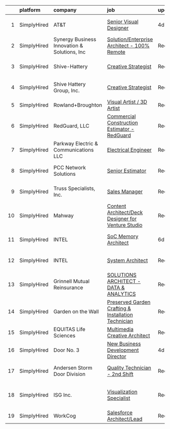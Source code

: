 

|    | platform    | company                                      | job                                                                                                                                                              | update_time   | location                   |
|---:|:------------|:---------------------------------------------|:-----------------------------------------------------------------------------------------------------------------------------------------------------------------|:--------------|:---------------------------|
|  1 | SimplyHired | AT&T                                         | [Senior Visual Designer](https://www.simplyhired.com/job/aJvokjfhJ5v8b_ECGELUePelhXK8hJ2StIz3afMo59FkOCsHsNYQvQ?q=visual+architect)                              | 4d            | Plano, TX +4 locations     |
|  2 | SimplyHired | Synergy Business Innovation & Solutions, Inc | [Solution/Enterprise Architect - 100% Remote](https://www.simplyhired.com/job/7HRtxeOdw_ffv9EyPUB49QAYzDHVQaIAdSdcTp-eQ0o2G3uyNz5UQg?q=visual+architect)         | Recently      | Remote                     |
|  3 | SimplyHired | Shive-Hattery                                | [Creative Strategist](https://www.simplyhired.com/job/XDqSKoZ9ny4Ql7f_qy9r03MPV6N1ibSE9y3OohAUju9vplfIA73WiA?q=visual+architect)                                 | Recently      | West Des Moines, IA        |
|  4 | SimplyHired | Shive Hattery Group, Inc.                    | [Creative Strategist](https://www.simplyhired.com/job/5oXGOO_hf09iNNPQajPS9Q8DNbJP5iuKEP1vAuaReesJKWcRg3D0jg?q=visual+architect)                                 | Recently      | West Des Moines, IA        |
|  5 | SimplyHired | Rowland+Broughton                            | [Visual Artist / 3D Artist](https://www.simplyhired.com/job/a6jc09FaT-WsTWRX4SZ9r250FnXzzVMgqyOB-q7qjxkVTn6ELeF_Pg?q=visual+architect)                           | Recently      | Denver, CO                 |
|  6 | SimplyHired | RedGuard, LLC                                | [Commercial Construction Estimator - RedGuard](https://www.simplyhired.com/job/w49Ip6IRlIpB7x7SH_ivZrAl3Ocm7piuLv5qDZh2BOV4EM-VK2qebg?q=visual+architect)        | Recently      | Wichita, KS                |
|  7 | SimplyHired | Parkway Electric & Communications LLC        | [Electrical Engineer](https://www.simplyhired.com/job/USKrkUPffAtlJQ8ie9ZRYx_3HZhBSMvg5QsoWenX0kv1iKFJrGvTnA?q=visual+architect)                                 | Recently      | Holland, MI                |
|  8 | SimplyHired | PCC Network Solutions                        | [Senior Estimator](https://www.simplyhired.com/job/iiBJr25nqcFLn4ZCIBWBOeE0-niPlt-WSRhEzZMd_0usVHwHWxMY5Q?q=visual+architect)                                    | Recently      | Los Angeles, CA            |
|  9 | SimplyHired | Truss Specialists, Inc.                      | [Sales Manager](https://www.simplyhired.com/job/VGXb12crtgX3v9zaaBLxKWScEw8uia32lgDVlYnuWfFGyxY7lOflqQ?q=visual+architect)                                       | Recently      | La Crescent, MN            |
| 10 | SimplyHired | Mahway                                       | [Content Architect/Deck Designer for Venture Studio](https://www.simplyhired.com/job/WFZdB8p9_tJeLZUEkDzpmrrbV0xg_nyJXny4sjHPp8xnepdeDaZydQ?q=visual+architect)  | Recently      | California                 |
| 11 | SimplyHired | INTEL                                        | [SoC Memory Architect](https://www.simplyhired.com/job/N-BSCofesqicoULiuxHduCXAMDUML8hhtHxefhOZMSrLrmTg3AJENA?q=visual+architect)                                | 6d            | Folsom, CA +1 location     |
| 12 | SimplyHired | INTEL                                        | [System Architect](https://www.simplyhired.com/job/BDo1_e6Yl-MOKK5Abo4dIK_jV_iRtl9v6kYbZcX1k6AyC82wCakRgQ?q=visual+architect)                                    | Recently      | Austin, TX +2 locations    |
| 13 | SimplyHired | Grinnell Mutual Reinsurance                  | [SOLUTIONS ARCHITECT - DATA & ANALYTICS](https://www.simplyhired.com/job/gsdSIBiHVM8ZQtazKFylvUxcN_MKXK-r6A6nMJ_yEckSKjFtll-HCA?q=visual+architect)              | Recently      | Des Moines, IA             |
| 14 | SimplyHired | Garden on the Wall                           | [Preserved Garden Crafting & Installation Technician](https://www.simplyhired.com/job/qC8e78hhybSvuCBEfgGtNpVXN3r5eK_KgWZvBZVdxzzJ74pSpuxe_w?q=visual+architect) | Recently      | Fairfield, NJ              |
| 15 | SimplyHired | EQUITAS Life Sciences                        | [Multimedia Creative Architect](https://www.simplyhired.com/job/ichTX3k1Ejo7tX1GyCNQsvRJKJYEbv4IqWgcjyZm74n5FB1102LY-Q?q=visual+architect)                       | Recently      | Essex, VT                  |
| 16 | SimplyHired | Door No. 3                                   | [New Business Development Director](https://www.simplyhired.com/job/2YxupYuiBC9-u2QEVdThR12WWs7I5JJg_TrRvzPEXJz80XsikZiOQQ?q=visual+architect)                   | 4d            | Remote                     |
| 17 | SimplyHired | Andersen Storm Door Division                 | [Quality Technician - 2nd Shift](https://www.simplyhired.com/job/v8pKV4NodVXgteKxm39xV6cvixz49UGyvZnesKHIyT0oaNy0UDaaGg?q=visual+architect)                      | Recently      | Des Moines, IA             |
| 18 | SimplyHired | ISG Inc.                                     | [Visualization Specialist](https://www.simplyhired.com/job/7Ulg-MqBDBS13nIbmZ4U1PWUiECYw1X3tLn_zZ4NiMmO8zZWjDgF3A?q=visual+architect)                            | Recently      | Des Moines, IA +1 location |
| 19 | SimplyHired | WorkCog                                      | [Salesforce Architect/Lead](https://www.simplyhired.com/job/wLN_6pFksQf3o9NjBg7xKep9oNKp0CXTCg_jvMD_1PwNqvYn-IztMw?q=visual+architect)                           | Recently      | Remote                     |